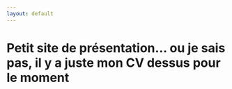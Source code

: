 ```yaml
---
layout: default
---
```


# Petit site de présentation… ou je sais pas, il y a juste mon CV dessus pour le moment
